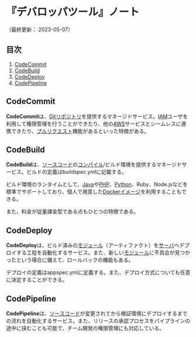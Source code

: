 # 『デバロッパツール』ノート

（最終更新： 2023-05-07）


## 目次

1. [CodeCommit](#codecommit)
1. [CodeBuild](#codebuild)
1. [CodeDeploy](#codedeploy)
1. [CodePipeline](#codepipeline)


## CodeCommit

**CodeCommit**は、[Git](../../../../development/git/_/chapters/basic_knowledge_of_git.md#git)[リポジトリ](../../../../development/git/_/chapters/create_repository.md#リポジトリ)を提供するマネージドサービス。[IAM](./security_and_identity.md#iam)ユーザを利用して権限管理を行うことができたり、他の[AWS](./aws.md#aws)サービスとシームレスに連携できたり、[プルリクエスト](../../../../development/git/_/chapters/branch.md#プルリクエスト)機能があるといった特徴がある。


## CodeBuild

**CodeBuild**は、[ソースコード](../../../../programming/_/chapters/programming.md#ソースコード)の[コンパイル](../../../../basics/information_theory/_/chapters/compiler_theory.md#コンパイラ)/ビルド環境を提供するマネージドサービス。ビルドの定義はbuildspec.ymlに記載する。

ビルド環境のランタイムとして、[Java](../../../../programming/_/chapters/programming_language.md#java)や[PHP](../../../../programming/_/chapters/programming_language.md#php)、[Python](../../../../programming/_/chapters/programming_language.md#python)、Ruby、Node.jsなどを標準でサポートしており、個人で用意した[Docker](../../../../development/docker/_/chapters/docker.md#docker)[イメージ](../../../../development/docker/_/chapters/image.md#イメージ)を利用することもできる。

また、料金が従量課金型である点もひとつの特徴である。


## CodeDeploy

**CodeDeploy**は、ビルド済みの[モジュール](../../../../computer/software/_/chapters/package.md#モジュール)（アーティファクト）を[サーバ](../../../../computer/_/chapters/computer.md#サーバ)へデプロイする工程を自動化するサービス。また、新しい[モジュール](../../../../computer/software/_/chapters/package.md#モジュール)に不具合が見つかったという場合に備えて、ロールバックの機能もある。

デプロイの定義はappspec.ymlに定義する。また、デプロイ方式についても任意に決定することができる。


## CodePipeline

**CodePipeline**は、[ソースコード](../../../../programming/_/chapters/programming.md#ソースコード)が変更されてから検証環境にデプロイするまでの流れを自動化するサービス。また、リリースの承認プロセスをパイプラインの途中に挟むことも可能で、チーム開発の権限管理にも対応している。
